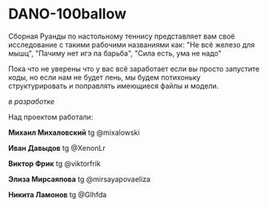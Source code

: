 # DANO-100ballow
Сборная Руанды по настольному теннису представляет вам своё исследование с такими рабочими названиями как: "Не всё железо для мышц", "Пачиму нет игэ па барьба", "Сила есть, ума не надо"

Пока что не уверены что у вас всё заработает если вы просто запустите коды, но если нам не будет лень, мы будем потихоньку структурировать и поправлять имеющиеся файлы и модели.

*в разработке*

Над проектом работали:

<b>Михаил Михаловский</b> tg @mixalowski 

<b>Иван Давыдов</b> tg @XenonLr 

<b>Виктор Фрик</b> tg @viktorfrik

<b>Элиза Мирсаяпова</b> tg @mirsayapovaeliza

<b>Никита Ламонов</b> tg @Glhfda
